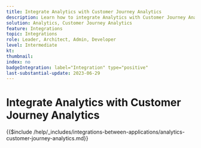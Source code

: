 ```yaml
---
title: Integrate Analytics with Customer Journey Analytics
description: Learn how to integrate Analytics with Customer Journey Analytics. 
solution: Analytics, Customer Journey Analytics
feature: Integrations
topic: Integrations
role: Leader, Architect, Admin, Developer
level: Intermediate
kt:
thumbnail:
index: no
badgeIntegration: label="Integration" type="positive"
last-substantial-update: 2023-06-29
---
```


# Integrate Analytics with Customer Journey Analytics

{{$include /help/_includes/integrations-between-applications/analytics-customer-journey-analytics.md}}
